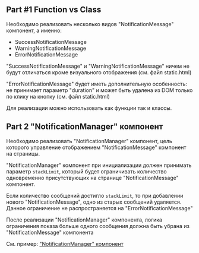 ## Part #1 Function vs Class

Необходимо реализовать несколько видов "NotificationMessage" компонент, а именно:

* SuccessNotificationMessage
* WarningNotificationMessage
* ErrorNotificationMessage

"SuccessNotificationMessage" и "WarningNotificationMessage" ничем не будут отличаться кроме визуального
отображения (см. файл static.html)

"ErrorNotificationMessage" будет иметь дополнительную особенность: не принимает параметр "duration" и
может быть удалена из DOM только по клику на кнопку (см. файл static.html)

Для реализации можно использовать как функции так и классы. 

## Part 2 "NotificationManager" компонент

Необходимо реализовать "NotificationManager" компонент, цель которого управление
отображением "NotificationMessage" компонент на страницы.

"NotificationManager" компонент при инициализации должен принимать параметр `stackLimit`,
который будет ограничивать количество одновременно присутствующих на странице "NotificationMessage" 
компонент. 

Если количество сообщений достигло `stackLimit`, то при добавлении нового "NotificationMessage", 
одно из старых сообщений удаляется. Данное ограничение не распространяется на "ErrorNotificationMessage"

После реализации "NotificationManager" компонента, логика ограничения показа больше одного сообщения 
должна быть убрана из "NotificationMessage" компонента

См. пример: 
["NotificationManager" компонент](https://glitch.com/edit/#!/notification-manager-js-20200203)
